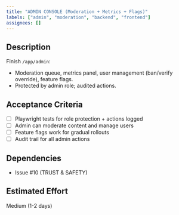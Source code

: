 ```yaml
---
title: "ADMIN CONSOLE (Moderation + Metrics + Flags)"
labels: ["admin", "moderation", "backend", "frontend"]
assignees: []
---
```


## Description

Finish `/app/admin`:

* Moderation queue, metrics panel, user management (ban/verify override), feature flags.
* Protected by admin role; audited actions.

## Acceptance Criteria

- [ ] Playwright tests for role protection + actions logged
- [ ] Admin can moderate content and manage users
- [ ] Feature flags work for gradual rollouts
- [ ] Audit trail for all admin actions

## Dependencies

- Issue #10 (TRUST & SAFETY)

## Estimated Effort
Medium (1-2 days)